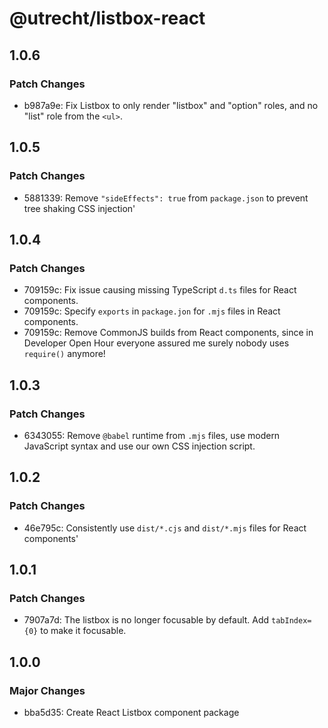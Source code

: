# @utrecht/listbox-react

## 1.0.6

### Patch Changes

- b987a9e: Fix Listbox to only render "listbox" and "option" roles, and no "list" role from the `<ul>`.

## 1.0.5

### Patch Changes

- 5881339: Remove `"sideEffects": true` from `package.json` to prevent tree shaking CSS injection'

## 1.0.4

### Patch Changes

- 709159c: Fix issue causing missing TypeScript `d.ts` files for React components.
- 709159c: Specify `exports` in `package.jon` for `.mjs` files in React components.
- 709159c: Remove CommonJS builds from React components, since in Developer Open Hour everyone assured me surely nobody uses `require()` anymore!

## 1.0.3

### Patch Changes

- 6343055: Remove `@babel` runtime from `.mjs` files, use modern JavaScript syntax and use our own CSS injection script.

## 1.0.2

### Patch Changes

- 46e795c: Consistently use `dist/*.cjs` and `dist/*.mjs` files for React components'

## 1.0.1

### Patch Changes

- 7907a7d: The listbox is no longer focusable by default. Add `tabIndex={0}` to make it focusable.

## 1.0.0

### Major Changes

- bba5d35: Create React Listbox component package
